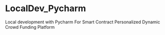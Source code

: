 # LocalDev_Pycharm
Local development with Pycharm 
For Smart  Contract Personalized Dynamic Crowd Funding Platform

